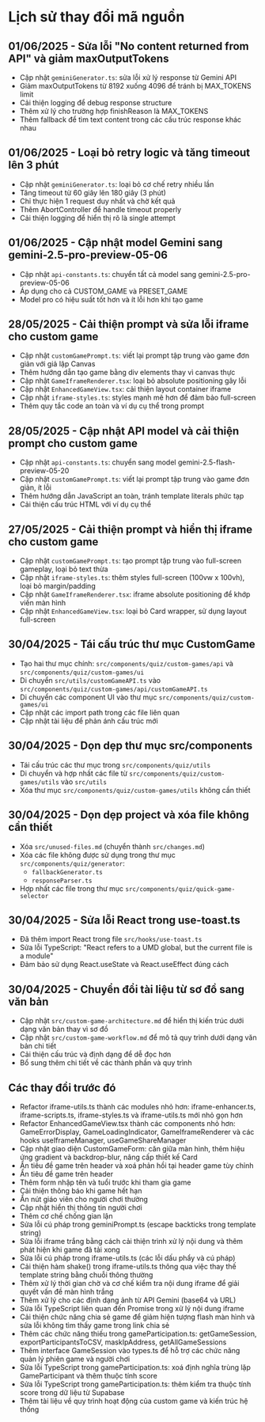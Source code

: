 
# Lịch sử thay đổi mã nguồn

## 01/06/2025 - Sửa lỗi "No content returned from API" và giảm maxOutputTokens
- Cập nhật `geminiGenerator.ts`: sửa lỗi xử lý response từ Gemini API
- Giảm maxOutputTokens từ 8192 xuống 4096 để tránh bị MAX_TOKENS limit
- Cải thiện logging để debug response structure
- Thêm xử lý cho trường hợp finishReason là MAX_TOKENS
- Thêm fallback để tìm text content trong các cấu trúc response khác nhau

## 01/06/2025 - Loại bỏ retry logic và tăng timeout lên 3 phút
- Cập nhật `geminiGenerator.ts`: loại bỏ cơ chế retry nhiều lần
- Tăng timeout từ 60 giây lên 180 giây (3 phút)
- Chỉ thực hiện 1 request duy nhất và chờ kết quả
- Thêm AbortController để handle timeout properly
- Cải thiện logging để hiển thị rõ là single attempt

## 01/06/2025 - Cập nhật model Gemini sang gemini-2.5-pro-preview-05-06
- Cập nhật `api-constants.ts`: chuyển tất cả model sang gemini-2.5-pro-preview-05-06
- Áp dụng cho cả CUSTOM_GAME và PRESET_GAME
- Model pro có hiệu suất tốt hơn và ít lỗi hơn khi tạo game

## 28/05/2025 - Cải thiện prompt và sửa lỗi iframe cho custom game
- Cập nhật `customGamePrompt.ts`: viết lại prompt tập trung vào game đơn giản với giả lập Canvas
- Thêm hướng dẫn tạo game bằng div elements thay vì canvas thực
- Cập nhật `GameIframeRenderer.tsx`: loại bỏ absolute positioning gây lỗi
- Cập nhật `EnhancedGameView.tsx`: cải thiện layout container iframe
- Cập nhật `iframe-styles.ts`: styles mạnh mẽ hơn để đảm bảo full-screen
- Thêm quy tắc code an toàn và ví dụ cụ thể trong prompt

## 28/05/2025 - Cập nhật API model và cải thiện prompt cho custom game
- Cập nhật `api-constants.ts`: chuyển sang model gemini-2.5-flash-preview-05-20
- Cập nhật `customGamePrompt.ts`: viết lại prompt tập trung vào game đơn giản, ít lỗi
- Thêm hướng dẫn JavaScript an toàn, tránh template literals phức tạp
- Cải thiện cấu trúc HTML với ví dụ cụ thể

## 27/05/2025 - Cải thiện prompt và hiển thị iframe cho custom game
- Cập nhật `customGamePrompt.ts`: tạo prompt tập trung vào full-screen gameplay, loại bỏ text thừa
- Cập nhật `iframe-styles.ts`: thêm styles full-screen (100vw x 100vh), loại bỏ margin/padding
- Cập nhật `GameIframeRenderer.tsx`: iframe absolute positioning để khớp viền màn hình
- Cập nhật `EnhancedGameView.tsx`: loại bỏ Card wrapper, sử dụng layout full-screen

## 30/04/2025 - Tái cấu trúc thư mục CustomGame
- Tạo hai thư mục chính: `src/components/quiz/custom-games/api` và `src/components/quiz/custom-games/ui`
- Di chuyển `src/utils/customGameAPI.ts` vào `src/components/quiz/custom-games/api/customGameAPI.ts`
- Di chuyển các component UI vào thư mục `src/components/quiz/custom-games/ui`
- Cập nhật các import path trong các file liên quan
- Cập nhật tài liệu để phản ánh cấu trúc mới

## 30/04/2025 - Dọn dẹp thư mục src/components
- Tái cấu trúc các thư mục trong `src/components/quiz/utils`
- Di chuyển và hợp nhất các file từ `src/components/quiz/custom-games/utils` vào `src/utils`
- Xóa thư mục `src/components/quiz/custom-games/utils` không cần thiết

## 30/04/2025 - Dọn dẹp project và xóa file không cần thiết
- Xóa `src/unused-files.md` (chuyển thành `src/changes.md`)
- Xóa các file không được sử dụng trong thư mục `src/components/quiz/generator`:
  - `fallbackGenerator.ts` 
  - `responseParser.ts`
- Hợp nhất các file trong thư mục `src/components/quiz/quick-game-selector`

## 30/04/2025 - Sửa lỗi React trong use-toast.ts
- Đã thêm import React trong file `src/hooks/use-toast.ts`
- Sửa lỗi TypeScript: "React refers to a UMD global, but the current file is a module"
- Đảm bảo sử dụng React.useState và React.useEffect đúng cách

## 30/04/2025 - Chuyển đổi tài liệu từ sơ đồ sang văn bản
- Cập nhật `src/custom-game-architecture.md` để hiển thị kiến trúc dưới dạng văn bản thay vì sơ đồ
- Cập nhật `src/custom-game-workflow.md` để mô tả quy trình dưới dạng văn bản chi tiết
- Cải thiện cấu trúc và định dạng để dễ đọc hơn
- Bổ sung thêm chi tiết về các thành phần và quy trình

## Các thay đổi trước đó

- Refactor iframe-utils.ts thành các modules nhỏ hơn: iframe-enhancer.ts, iframe-scripts.ts, iframe-styles.ts và iframe-utils.ts mới nhỏ gọn hơn
- Refactor EnhancedGameView.tsx thành các components nhỏ hơn: GameErrorDisplay, GameLoadingIndicator, GameIframeRenderer và các hooks useIframeManager, useGameShareManager
- Cập nhật giao diện CustomGameForm: căn giữa màn hình, thêm hiệu ứng gradient và backdrop-blur, nâng cấp thiết kế Card
- Ẩn tiêu đề game trên header và xoá phản hồi tại header game tùy chỉnh
- Ẩn tiêu đề game trên header
- Thêm form nhập tên và tuổi trước khi tham gia game
- Cải thiện thông báo khi game hết hạn
- Ẩn nút giáo viên cho người chơi thường
- Cập nhật hiển thị thông tin người chơi
- Thêm cơ chế chống gian lận
- Sửa lỗi cú pháp trong geminiPrompt.ts (escape backticks trong template string)
- Sửa lỗi iframe trắng bằng cách cải thiện trình xử lý nội dung và thêm phát hiện khi game đã tải xong
- Sửa lỗi cú pháp trong iframe-utils.ts (các lỗi dấu phẩy và cú pháp)
- Cải thiện hàm shake() trong iframe-utils.ts thông qua việc thay thế template string bằng chuỗi thông thường
- Thêm xử lý thời gian chờ và cơ chế kiểm tra nội dung iframe để giải quyết vấn đề màn hình trắng
- Thêm xử lý cho các định dạng ảnh từ API Gemini (base64 và URL)
- Sửa lỗi TypeScript liên quan đến Promise trong xử lý nội dung iframe
- Cải thiện chức năng chia sẻ game để giảm hiện tượng flash màn hình và sửa lỗi không tìm thấy game trong link chia sẻ
- Thêm các chức năng thiếu trong gameParticipation.ts: getGameSession, exportParticipantsToCSV, maskIpAddress, getAllGameSessions
- Thêm interface GameSession vào types.ts để hỗ trợ các chức năng quản lý phiên game và người chơi
- Sửa lỗi TypeScript trong gameParticipation.ts: xoá định nghĩa trùng lặp GameParticipant và thêm thuộc tính score
- Sửa lỗi TypeScript trong gameParticipation.ts: thêm kiểm tra thuộc tính score trong dữ liệu từ Supabase
- Thêm tài liệu về quy trình hoạt động của custom game và kiến trúc hệ thống
